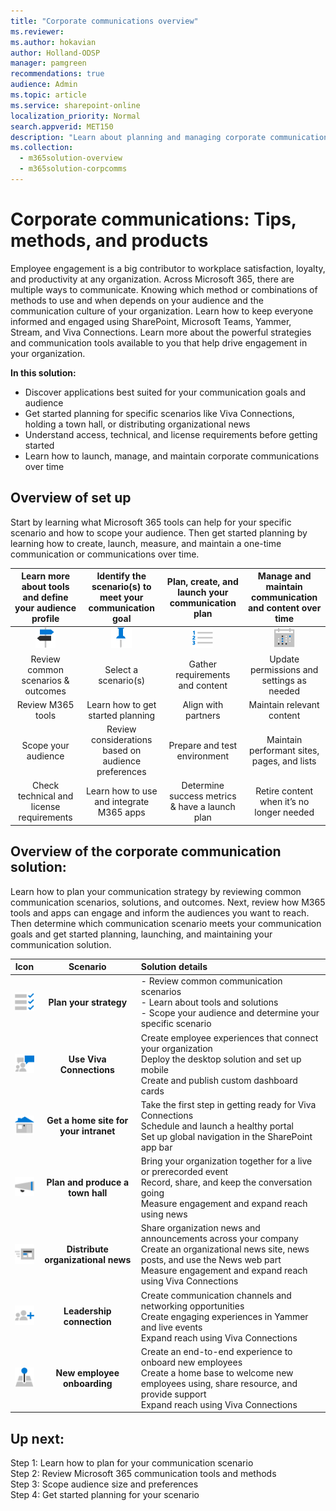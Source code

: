 ```yaml
---
title: "Corporate communications overview"
ms.reviewer: 
ms.author: hokavian
author: Holland-ODSP
manager: pamgreen
recommendations: true
audience: Admin
ms.topic: article
ms.service: sharepoint-online
localization_priority: Normal
search.appverid: MET150
description: "Learn about planning and managing corporate communications for your organization"
ms.collection: 
  - m365solution-overview
  - m365solution-corpcomms
---
```


# Corporate communications: Tips, methods, and products

Employee engagement is a big contributor to workplace satisfaction, loyalty, and productivity at any organization. Across Microsoft 365, there are multiple ways to communicate. Knowing which method or combinations of methods to use and when depends on your audience and the communication culture of your organization.
Learn how to keep everyone informed and engaged using SharePoint, Microsoft Teams, Yammer, Stream, and Viva Connections. Learn more about the powerful strategies and communication tools available to you that help drive engagement in your organization.

**In this solution:**

- Discover applications best suited for your communication goals and audience
- Get started planning for specific scenarios like Viva Connections, holding a town hall, or distributing organizational news
- Understand access, technical, and license requirements before getting started
- Learn how to launch, manage, and maintain corporate communications over time


## Overview of set up
Start by learning what Microsoft 365 tools can help for your specific scenario and how to scope your audience. Then get started planning by learning how to create, launch, measure, and maintain a one-time communication or communications over time.

| Learn more about tools and define your audience profile    | Identify the scenario(s) to meet your communication goal |Plan, create, and launch your communication plan   |Manage and maintain communication and content over time   |
| :------------------: | :------------------: |:---------------:|:---------------:|
| ![Image of a wayfinding sign icon](media/icon-plan-organize.png)  |   ![Image of a thumb tack icon](media/pin-blue.png) |   ![Image of a checklist icon](media/numbered-blue.png) | ![Image of a calendar icon](media/icon-calendar.png) |
| Review common scenarios & outcomes|Select a scenario(s)   | Gather requirements and content  |Update permissions and settings as needed   |
| Review M365 tools                 | Learn how to get started planning    |  Align with partners      | Maintain relevant content           |
| Scope your audience                   | Review considerations based on audience preferences        | Prepare and test environment             | Maintain performant sites, pages, and lists         |
|Check technical and license requirements          | Learn how to use and integrate M365 apps    | Determine success metrics & have a launch plan  |Retire content when it’s no longer needed          |



## Overview of the corporate communication solution:
Learn how to plan your communication strategy by reviewing common communication scenarios, solutions, and outcomes. Next, review how M365 tools and apps can engage and inform the audiences you want to reach. Then determine which communication scenario meets your communication goals and get started planning, launching, and maintaining your communication solution. 

| Icon     | Scenario                 | Solution details          |
| :------------------:|:------------------: |:----------------|
| ![Image of a check list icon](media/task-check.png) | **Plan your strategy**| - Review common communication scenarios <br> - Learn about tools and solutions <br> - Scope your audience and determine your specific scenario   |
| ![Image of two people talking icon](media/chat-room.png) | **Use Viva Connections**  | Create employee experiences that connect your organization <br> Deploy the desktop solution and set up mobile <br> Create and publish custom dashboard cards           |
|![Image of a house icon](media/icon-build-home.png) |**Get a home site for your intranet**   | Take the first step in getting ready for Viva Connections <br> Schedule and launch a healthy portal <br> Set up global navigation in the SharePoint app bar              |
|![Image of a mega phone icon](media/icon-launch-engage.png) | **Plan and produce a town hall**   | Bring your organization together for a live or prerecorded event <br> Record, share, and keep the conversation going <br> Measure engagement and expand reach using news            |
|  ![Image of a newspaper icon](media/icon-news.png)    | **Distribute organizational news**  | Share organization news and announcements across your company  <br> Create an organizational news site, news posts, and use the News web part <br> Measure engagement and expand reach using Viva Connections             |
| ![Image of a networking icon](media/icon-launch-add.png)  |  **Leadership connection**   | Create communication channels and networking opportunities <br> Create engaging experiences in Yammer and live events <br> Expand reach using Viva Connections             |
| ![Image of a location symbol icon](media/icon-build-global.png)  | **New employee onboarding**     | Create an end-to-end experience to onboard new employees <br> Create a home base to welcome new employees using, share resource, and provide support <br>  Expand reach using Viva Connections           |






## Up next:

Step 1: Learn how to plan for your communication scenario
<br>
Step 2: Review Microsoft 365 communication tools and methods
<br>
Step 3: Scope audience size and preferences
<br>
Step 4: Get started planning for your scenario



